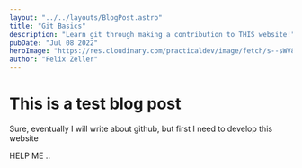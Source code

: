 ```yaml
---
layout: "../../layouts/BlogPost.astro"
title: "Git Basics"
description: "Learn git through making a contribution to THIS website!"
pubDate: "Jul 08 2022"
heroImage: "https://res.cloudinary.com/practicaldev/image/fetch/s--sWV8Y0kc--/c_imagga_scale,f_auto,fl_progressive,h_900,q_auto,w_1600/https://dev-to-uploads.s3.amazonaws.com/i/kml9j34p9taplrnqtcez.jpg"
author: "Felix Zeller"
---
```


# This is a test blog post 

Sure, eventually I will write about github, but first I need to develop this website

HELP ME ..

